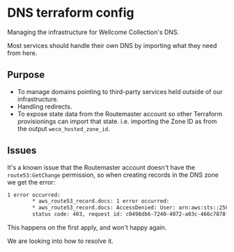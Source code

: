 # DNS terraform config

Managing the infrastructure for Wellcome Collection's DNS.

Most services should handle their own DNS by importing what they need
from here.

## Purpose

- To manage domains pointing to third-party services held outside of our
  infrastructure.
- Handling redirects.
- To expose state data from the Routemaster account so other Terraform
  provisionings can import that state. i.e. importing the Zone ID as
  from the output `weco_hosted_zone_id`.

## Issues
It's a known issue that the Routemaster account doesn't have the
`route53:GetChange` permission, so when creating records in the DNS zone
we get the error:

```sh
1 error occurred:
        * aws_route53_record.docs: 1 error occurred:
        * aws_route53_record.docs: AccessDenied: User: arn:aws:sts::250790015188:assumed-role/wellcomecollection-assume_role_hosted_zone_update/1579081975684193000 is not authorized to perform: route53:GetChange on resource: arn:aws:route53:::change/C8Q2UIJJMKTI1
        status code: 403, request id: c0498db6-7240-4072-a03c-466c7878fea1
```

This happens on the first apply, and won't happy again.

We are looking into how to resolve it.
